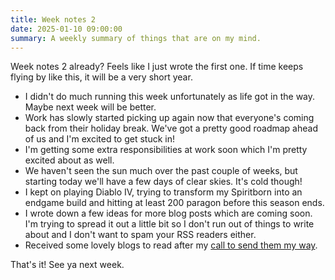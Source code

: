 ```yaml
---
title: Week notes 2
date: 2025-01-10 09:00:00
summary: A weekly summary of things that are on my mind.
---
```


Week notes 2 already? Feels like I just wrote the first one. If time keeps flying by like this, it will be a very short year.

- I didn't do much running this week unfortunately as life got in the way. Maybe next week will be better.
- Work has slowly started picking up again now that everyone's coming back from their holiday break. We've got a pretty good roadmap ahead of us and I'm excited to get stuck in!
- I'm getting some extra responsibilities at work soon which I'm pretty excited about as well.
- We haven't seen the sun much over the past couple of weeks, but starting today we'll have a few days of clear skies. It's cold though!
- I kept on playing Diablo IV, trying to transform my Spiritborn into an endgame build and hitting at least 200 paragon before this season ends.
- I wrote down a few ideas for more blog posts which are coming soon. I'm trying to spread it out a little bit so I don't run out of things to write about and I don't want to spam your RSS readers either.
- Received some lovely blogs to read after my [call to send them my way](https://mijndertstuij.nl/posts/ill-read-it/).

That's it! See ya next week.